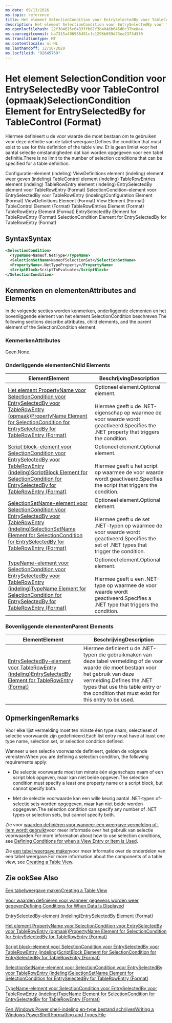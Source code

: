 ```yaml
---
ms.date: 09/13/2016
ms.topic: reference
title: Het element SelectionCondition voor EntrySelectedBy voor TableControl (opmaak)
description: Het element SelectionCondition voor EntrySelectedBy voor TableControl (opmaak)
ms.openlocfilehash: 22f304615c6433ffb67f3b4046b645d0c37be8a4
ms.sourcegitcommit: ba7315a496986451cfc1296b659d73ea2373d3f0
ms.translationtype: MT
ms.contentlocale: nl-NL
ms.lasthandoff: 12/10/2020
ms.locfileid: "92645769"
---
```

# <a name="selectioncondition-element-for-entryselectedby-for-tablecontrol-format"></a><span data-ttu-id="e0b94-103">Het element SelectionCondition voor EntrySelectedBy voor TableControl (opmaak)</span><span class="sxs-lookup"><span data-stu-id="e0b94-103">SelectionCondition Element for EntrySelectedBy for TableControl (Format)</span></span>

<span data-ttu-id="e0b94-104">Hiermee definieert u de voor waarde die moet bestaan om te gebruiken voor deze definitie van de tabel weergave.</span><span class="sxs-lookup"><span data-stu-id="e0b94-104">Defines the condition that must exist to use for this definition of the table view.</span></span> <span data-ttu-id="e0b94-105">Er is geen limiet voor het aantal selectie omstandigheden dat kan worden opgegeven voor een tabel definitie.</span><span class="sxs-lookup"><span data-stu-id="e0b94-105">There is no limit to the number of selection conditions that can be specified for a table definition.</span></span>

<span data-ttu-id="e0b94-106">Configuratie-element (indeling) ViewDefinitions element (indeling) element weer geven (indeling) TableControl element (indeling) TableRowEntries element (indeling) TableRowEntry element (indeling) EntrySelectedBy element voor TableRowEntry (Format) SelectionCondition-element voor EntrySelectedBy voor TableRowEntry (indeling)</span><span class="sxs-lookup"><span data-stu-id="e0b94-106">Configuration Element (Format) ViewDefinitions Element (Format) View Element (Format) TableControl Element (Format) TableRowEntries Element (Format) TableRowEntry Element (Format) EntrySelectedBy Element for TableRowEntry (Format) SelectionCondition Element for EntrySelectedBy for TableRowEntry (Format)</span></span>

## <a name="syntax"></a><span data-ttu-id="e0b94-107">Syntax</span><span class="sxs-lookup"><span data-stu-id="e0b94-107">Syntax</span></span>

```xml
<SelectionCondition>
  <TypeName>Nameof.NetType</TypeName>
  <SelectionSetName>NameofSelectionSet</SelectionSetName>
  <PropertyName>.NetTypeProperty</PropertyName>
  <ScriptBlock>ScriptToEvaluate</ScriptBlock>
</SelectionCondition>
```

## <a name="attributes-and-elements"></a><span data-ttu-id="e0b94-108">Kenmerken en elementen</span><span class="sxs-lookup"><span data-stu-id="e0b94-108">Attributes and Elements</span></span>

<span data-ttu-id="e0b94-109">In de volgende secties worden kenmerken, onderliggende elementen en het bovenliggende element van het element SelectionCondition beschreven.</span><span class="sxs-lookup"><span data-stu-id="e0b94-109">The following sections describe attributes, child elements, and the parent element of the SelectionCondition element.</span></span>

### <a name="attributes"></a><span data-ttu-id="e0b94-110">Kenmerken</span><span class="sxs-lookup"><span data-stu-id="e0b94-110">Attributes</span></span>

<span data-ttu-id="e0b94-111">Geen.</span><span class="sxs-lookup"><span data-stu-id="e0b94-111">None.</span></span>

### <a name="child-elements"></a><span data-ttu-id="e0b94-112">Onderliggende elementen</span><span class="sxs-lookup"><span data-stu-id="e0b94-112">Child Elements</span></span>

|<span data-ttu-id="e0b94-113">Element</span><span class="sxs-lookup"><span data-stu-id="e0b94-113">Element</span></span>|<span data-ttu-id="e0b94-114">Beschrijving</span><span class="sxs-lookup"><span data-stu-id="e0b94-114">Description</span></span>|
|-------------|-----------------|
|[<span data-ttu-id="e0b94-115">Het element PropertyName voor SelectionCondition voor EntrySelectedBy voor TableRowEntry (opmaak)</span><span class="sxs-lookup"><span data-stu-id="e0b94-115">PropertyName Element for SelectionCondition for EntrySelectedBy for TableRowEntry (Format)</span></span>](./propertyname-element-for-selectioncondition-for-entryselectedby-for-tablerowentry-format.md)|<span data-ttu-id="e0b94-116">Optioneel element.</span><span class="sxs-lookup"><span data-stu-id="e0b94-116">Optional element.</span></span><br /><br /> <span data-ttu-id="e0b94-117">Hiermee geeft u de .NET-eigenschap op waarmee de voor waarde wordt geactiveerd.</span><span class="sxs-lookup"><span data-stu-id="e0b94-117">Specifies the .NET property that triggers the condition.</span></span>|
|[<span data-ttu-id="e0b94-118">Script block-element voor SelectionCondition voor EntrySelectedBy voor TableRowEntry (indeling)</span><span class="sxs-lookup"><span data-stu-id="e0b94-118">ScriptBlock Element for SelectionCondition for EntrySelectedBy for TableRowEntry (Format)</span></span>](./scriptblock-element-for-selectioncondition-for-entryselectedby-for-tablecontrol-format.md)|<span data-ttu-id="e0b94-119">Optioneel element.</span><span class="sxs-lookup"><span data-stu-id="e0b94-119">Optional element.</span></span><br /><br /> <span data-ttu-id="e0b94-120">Hiermee geeft u het script op waarmee de voor waarde wordt geactiveerd.</span><span class="sxs-lookup"><span data-stu-id="e0b94-120">Specifies the script that triggers the condition.</span></span>|
|[<span data-ttu-id="e0b94-121">SelectionSetName-element voor SelectionCondition voor EntrySelectedBy voor TableRowEntry (indeling)</span><span class="sxs-lookup"><span data-stu-id="e0b94-121">SelectionSetName Element for SelectionCondition for EntrySelectedBy for TableRowEntry (Format)</span></span>](./selectionsetname-element-for-selectioncondition-for-entryselectedby-for-tablecontrol-format.md)|<span data-ttu-id="e0b94-122">Optioneel element.</span><span class="sxs-lookup"><span data-stu-id="e0b94-122">Optional element.</span></span><br /><br /> <span data-ttu-id="e0b94-123">Hiermee geeft u de set .NET-typen op waarmee de voor waarde wordt geactiveerd.</span><span class="sxs-lookup"><span data-stu-id="e0b94-123">Specifies the set of .NET types that trigger the condition.</span></span>|
|[<span data-ttu-id="e0b94-124">TypeName-element voor SelectionCondition voor EntrySelectedBy voor TableRowEntry (indeling)</span><span class="sxs-lookup"><span data-stu-id="e0b94-124">TypeName Element for SelectionCondition for EntrySelectedBy for TableRowEntry (Format)</span></span>](./typename-element-for-selectioncondition-for-entryselectedby-for-tablecontrol-format.md)|<span data-ttu-id="e0b94-125">Optioneel element.</span><span class="sxs-lookup"><span data-stu-id="e0b94-125">Optional element.</span></span><br /><br /> <span data-ttu-id="e0b94-126">Hiermee geeft u een .NET-type op waarmee de voor waarde wordt geactiveerd.</span><span class="sxs-lookup"><span data-stu-id="e0b94-126">Specifies a .NET type that triggers the condition.</span></span>|

### <a name="parent-elements"></a><span data-ttu-id="e0b94-127">Bovenliggende elementen</span><span class="sxs-lookup"><span data-stu-id="e0b94-127">Parent Elements</span></span>

|<span data-ttu-id="e0b94-128">Element</span><span class="sxs-lookup"><span data-stu-id="e0b94-128">Element</span></span>|<span data-ttu-id="e0b94-129">Beschrijving</span><span class="sxs-lookup"><span data-stu-id="e0b94-129">Description</span></span>|
|-------------|-----------------|
|[<span data-ttu-id="e0b94-130">EntrySelectedBy-element voor TableRowEntry (indeling)</span><span class="sxs-lookup"><span data-stu-id="e0b94-130">EntrySelectedBy Element for TableRowEntry (Format)</span></span>](./entryselectedby-element-for-tablerowentry-for-tablecontrol-format.md)|<span data-ttu-id="e0b94-131">Hiermee definieert u de .NET-typen die gebruikmaken van deze tabel vermelding of de voor waarde die moet bestaan voor het gebruik van deze vermelding.</span><span class="sxs-lookup"><span data-stu-id="e0b94-131">Defines the .NET types that use this table entry or the condition that must exist for this entry to be used.</span></span>|

## <a name="remarks"></a><span data-ttu-id="e0b94-132">Opmerkingen</span><span class="sxs-lookup"><span data-stu-id="e0b94-132">Remarks</span></span>

<span data-ttu-id="e0b94-133">Voor elke lijst vermelding moet ten minste één type naam, selectieset of selectie voorwaarde zijn gedefinieerd.</span><span class="sxs-lookup"><span data-stu-id="e0b94-133">Each list entry must have at least one type name, selection set, or selection condition defined.</span></span>

<span data-ttu-id="e0b94-134">Wanneer u een selectie voorwaarde definieert, gelden de volgende vereisten:</span><span class="sxs-lookup"><span data-stu-id="e0b94-134">When you are defining a selection condition, the following requirements apply:</span></span>

- <span data-ttu-id="e0b94-135">De selectie voorwaarde moet ten minste één eigenschaps naam of een script blok opgeven, maar kan niet beide opgeven.</span><span class="sxs-lookup"><span data-stu-id="e0b94-135">The selection condition must specify a least one property name or a script block, but cannot specify both.</span></span>

- <span data-ttu-id="e0b94-136">Met de selectie voorwaarde kan een wille keurig aantal .NET-typen of-selectie sets worden opgegeven, maar kan niet beide worden opgegeven.</span><span class="sxs-lookup"><span data-stu-id="e0b94-136">The selection condition can specify any number of .NET types or selection sets, but cannot specify both.</span></span>

<span data-ttu-id="e0b94-137">Zie voor [waarden definiëren voor wanneer een weergave vermelding of-item wordt gebruikt](./defining-conditions-for-displaying-data.md)voor meer informatie over het gebruik van selectie voorwaarden.</span><span class="sxs-lookup"><span data-stu-id="e0b94-137">For more information about how to use selection conditions, see [Defining Conditions for when a View Entry or Item is Used](./defining-conditions-for-displaying-data.md).</span></span>

<span data-ttu-id="e0b94-138">Zie [een tabel weergave maken](./creating-a-table-view.md)voor meer informatie over de onderdelen van een tabel weergave.</span><span class="sxs-lookup"><span data-stu-id="e0b94-138">For more information about the components of a table view, see [Creating a Table View](./creating-a-table-view.md).</span></span>

## <a name="see-also"></a><span data-ttu-id="e0b94-139">Zie ook</span><span class="sxs-lookup"><span data-stu-id="e0b94-139">See Also</span></span>

[<span data-ttu-id="e0b94-140">Een tabelweergave maken</span><span class="sxs-lookup"><span data-stu-id="e0b94-140">Creating a Table View</span></span>](./creating-a-table-view.md)

[<span data-ttu-id="e0b94-141">Voor waarden definiëren voor wanneer gegevens worden weer gegeven</span><span class="sxs-lookup"><span data-stu-id="e0b94-141">Defining Conditions for When Data Is Displayed</span></span>](./defining-conditions-for-displaying-data.md)

[<span data-ttu-id="e0b94-142">EntrySelectedBy-element (indeling)</span><span class="sxs-lookup"><span data-stu-id="e0b94-142">EntrySelectedBy Element (Format)</span></span>](./entryselectedby-element-for-tablerowentry-for-tablecontrol-format.md)

[<span data-ttu-id="e0b94-143">Het element PropertyName voor SelectionCondition voor EntrySelectedBy voor TableRowEntry (opmaak)</span><span class="sxs-lookup"><span data-stu-id="e0b94-143">PropertyName Element for SelectionCondition for EntrySelectedBy for TableRowEntry (Format)</span></span>](./propertyname-element-for-selectioncondition-for-entryselectedby-for-tablerowentry-format.md)

[<span data-ttu-id="e0b94-144">Script block-element voor SelectionCondition voor EntrySelectedBy voor TableRowEntry (indeling)</span><span class="sxs-lookup"><span data-stu-id="e0b94-144">ScriptBlock Element for SelectionCondition for EntrySelectedBy for TableRowEntry (Format)</span></span>](./scriptblock-element-for-selectioncondition-for-entryselectedby-for-tablecontrol-format.md)

[<span data-ttu-id="e0b94-145">SelectionSetName-element voor SelectionCondition voor EntrySelectedBy voor TableRowEntry (indeling)</span><span class="sxs-lookup"><span data-stu-id="e0b94-145">SelectionSetName Element for SelectionCondition for EntrySelectedBy for TableRowEntry (Format)</span></span>](./selectionsetname-element-for-selectioncondition-for-entryselectedby-for-tablecontrol-format.md)

[<span data-ttu-id="e0b94-146">TypeName-element voor SelectionCondition voor EntrySelectedBy voor TableRowEntry (indeling)</span><span class="sxs-lookup"><span data-stu-id="e0b94-146">TypeName Element for SelectionCondition for EntrySelectedBy for TableRowEntry (Format)</span></span>](./typename-element-for-selectioncondition-for-entryselectedby-for-tablecontrol-format.md)

[<span data-ttu-id="e0b94-147">Een Windows Power shell-indeling en-type bestand schrijven</span><span class="sxs-lookup"><span data-stu-id="e0b94-147">Writing a Windows PowerShell Formatting and Types File</span></span>](./writing-a-powershell-formatting-file.md)
